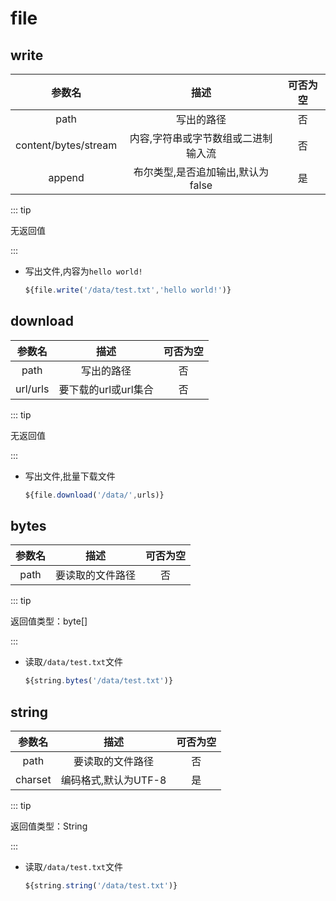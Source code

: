 # file

## write

|    参数名     |               描述                | 可否为空 |
| :-----------: | :-------------------------------: | :------: |
|     path      |            写出的路径             |    否    |
| content/bytes/stream |       内容,字符串或字节数组或二进制输入流       |    否    |
|    append     | 布尔类型,是否追加输出,默认为false |    是    |

::: tip 

无返回值

:::


- 写出文件,内容为`hello world!`

  ```javascript
  ${file.write('/data/test.txt','hello world!')}
  ```
## download

|    参数名     |               描述                | 可否为空 |
| :-----------: | :-------------------------------: | :------: |
|     path      |            写出的路径             |    否    |
|     url/urls      |       要下载的url或url集合      |    否    |

::: tip 

无返回值

:::


- 写出文件,批量下载文件

  ```javascript
  ${file.download('/data/',urls)}
  ```

## bytes

| 参数名 |       描述       | 可否为空 |
| :----: | :--------------: | :------: |
|  path  | 要读取的文件路径 |    否    |

::: tip 

返回值类型：byte[]

:::


- 读取`/data/test.txt`文件

  ```javascript
  ${string.bytes('/data/test.txt')}
  ```

## string

| 参数名  |         描述         | 可否为空 |
| :-----: | :------------------: | :------: |
|  path   |   要读取的文件路径   |    否    |
| charset | 编码格式,默认为UTF-8 |    是    |

::: tip 

返回值类型：String

:::


- 读取`/data/test.txt`文件

  ```javascript
  ${string.string('/data/test.txt')}
  ```
  